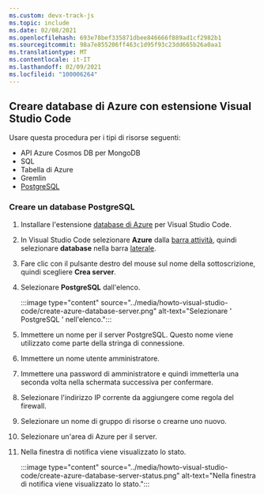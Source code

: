 ```yaml
---
ms.custom: devx-track-js
ms.topic: include
ms.date: 02/08/2021
ms.openlocfilehash: 693e78bef335871dbee846666f889ad1cf2982b1
ms.sourcegitcommit: 98a7e855206ff463c1d95f93c23dd665b26a0aa1
ms.translationtype: MT
ms.contentlocale: it-IT
ms.lasthandoff: 02/09/2021
ms.locfileid: "100006264"
---
```

## <a name="create-azure-database-with-visual-studio-code-extension"></a>Creare database di Azure con estensione Visual Studio Code

Usare questa procedura per i tipi di risorse seguenti:

* API Azure Cosmos DB per MongoDB
* SQL
* Tabella di Azure
* Gremlin
* [PostgreSQL](#create-a-postgresql-database) 

### <a name="create-a-postgresql-database"></a>Creare un database PostgreSQL

1. Installare l'estensione [database di Azure](https://marketplace.visualstudio.com/items?itemName=ms-azuretools.vscode-cosmosdb) per Visual Studio Code.
1. In Visual Studio Code selezionare **Azure** dalla [barra attività](https://code.visualstudio.com/docs/getstarted/userinterface), quindi selezionare **database** nella barra [laterale](https://code.visualstudio.com/docs/getstarted/userinterface).
1. Fare clic con il pulsante destro del mouse sul nome della sottoscrizione, quindi scegliere **Crea server**.
1. Selezionare **PostgreSQL** dall'elenco. 

    :::image type="content" source="../media/howto-visual-studio-code/create-azure-database-server.png" alt-text="Selezionare ' PostgreSQL ' nell'elenco.":::

1. Immettere un nome per il server PostgreSQL. Questo nome viene utilizzato come parte della stringa di connessione. 
1. Immettere un nome utente amministratore. 
1. Immettere una password di amministratore e quindi immetterla una seconda volta nella schermata successiva per confermare. 
1. Selezionare l'indirizzo IP corrente da aggiungere come regola del firewall. 
1. Selezionare un nome di gruppo di risorse o crearne uno nuovo. 
1. Selezionare un'area di Azure per il server. 
1. Nella finestra di notifica viene visualizzato lo stato. 

    :::image type="content" source="../media/howto-visual-studio-code/create-azure-database-server-status.png" alt-text="Nella finestra di notifica viene visualizzato lo stato.":::